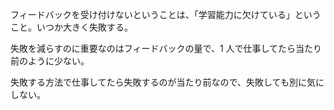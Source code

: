 フィードバックを受け付けないということは、「学習能力に欠けている」ということ。いつか大きく失敗する。

失敗を減らすのに重要なのはフィードバックの量で、1 人で仕事してたら当たり前のように少ない。

失敗する方法で仕事してたら失敗するのが当たり前なので、失敗しても別に気にしない。

